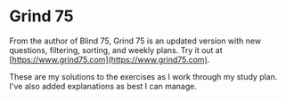 # Grind 75
From the author of Blind 75, Grind 75 is an updated version with new questions, filtering, sorting, and weekly plans. Try it out at [https://www.grind75.com](https://www.grind75.com).

These are my solutions to the exercises as I work through my study plan. I've also added explanations as best I can manage.